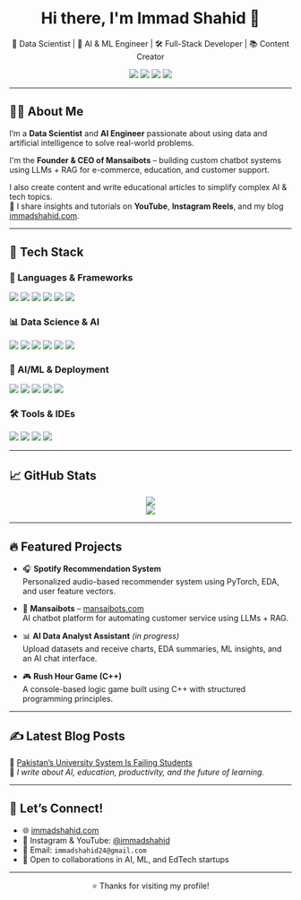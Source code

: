 <h1 align="center">Hi there, I'm Immad Shahid 👋</h1>

<p align="center">
🚀 Data Scientist | 🧠 AI & ML Engineer | 🛠️ Full-Stack Developer | 📚 Content Creator  
</p>

<p align="center">
  <a href="https://immadshahid.com"><img src="https://img.shields.io/badge/Website-immadshahid.com-blue?style=flat-square&logo=google-chrome"></a>
  <a href="https://linkedin.com/in/immadshahid"><img src="https://img.shields.io/badge/LinkedIn-ImmadShahid-blue?style=flat-square&logo=linkedin"></a>
  <a href="https://github.com/immadshahid"><img src="https://img.shields.io/github/followers/immadshahid?label=Follow&style=social"></a>
  <a href="mailto:immadshahid24@gmail.com"><img src="https://img.shields.io/badge/Gmail-immadshahid24%40gmail.com-red?style=flat-square&logo=gmail"></a>
</p>

---

## 👨‍💻 About Me

I’m a **Data Scientist** and **AI Engineer** passionate about using data and artificial intelligence to solve real-world problems.

I'm the **Founder & CEO of Mansaibots** – building custom chatbot systems using LLMs + RAG for e-commerce, education, and customer support.

I also create content and write educational articles to simplify complex AI & tech topics.  
🎥 I share insights and tutorials on **YouTube**, **Instagram Reels**, and my blog [immadshahid.com](https://immadshahid.com).

---

## 🚀 Tech Stack

### 🔧 Languages & Frameworks
<p>
  <img src="https://img.shields.io/badge/Python-3776AB?style=for-the-badge&logo=python&logoColor=white"/>
  <img src="https://img.shields.io/badge/C++-00599C?style=for-the-badge&logo=c%2b%2b&logoColor=white"/>
  <img src="https://img.shields.io/badge/JavaScript-F7DF1E?style=for-the-badge&logo=javascript&logoColor=black"/>
  <img src="https://img.shields.io/badge/Flask-000000?style=for-the-badge&logo=flask&logoColor=white"/>
  <img src="https://img.shields.io/badge/FastAPI-009688?style=for-the-badge&logo=fastapi&logoColor=white"/>
  <img src="https://img.shields.io/badge/Flutter-02569B?style=for-the-badge&logo=flutter&logoColor=white"/>
</p>

### 📊 Data Science & AI
<p>
  <img src="https://img.shields.io/badge/Pandas-150458?style=for-the-badge&logo=pandas&logoColor=white"/>
  <img src="https://img.shields.io/badge/Numpy-013243?style=for-the-badge&logo=numpy&logoColor=white"/>
  <img src="https://img.shields.io/badge/Matplotlib-11557C?style=for-the-badge&logo=matplotlib&logoColor=white"/>
  <img src="https://img.shields.io/badge/Seaborn-9E1B32?style=for-the-badge&logo=seaborn&logoColor=white"/>
  <img src="https://img.shields.io/badge/Scikit Learn-F7931E?style=for-the-badge&logo=scikitlearn&logoColor=white"/>
  <img src="https://img.shields.io/badge/PyTorch-EE4C2C?style=for-the-badge&logo=pytorch&logoColor=white"/>
</p>

### 🧠 AI/ML & Deployment
<p>
  <img src="https://img.shields.io/badge/OpenAI-412991?style=for-the-badge&logo=openai&logoColor=white"/>
  <img src="https://img.shields.io/badge/Hugging Face-FF6A00?style=for-the-badge&logo=huggingface&logoColor=white"/>
  <img src="https://img.shields.io/badge/MLOps-blue?style=for-the-badge"/>
  <img src="https://img.shields.io/badge/Azure-0078D4?style=for-the-badge&logo=microsoftazure&logoColor=white"/>
  <img src="https://img.shields.io/badge/Digital Ocean-0080FF?style=for-the-badge&logo=digitalocean&logoColor=white"/>
</p>

### 🛠 Tools & IDEs
<p>
  <img src="https://img.shields.io/badge/Jupyter-F37626?style=for-the-badge&logo=jupyter&logoColor=white"/>
  <img src="https://img.shields.io/badge/Google Colab-F9AB00?style=for-the-badge&logo=googlecolab&logoColor=white"/>
  <img src="https://img.shields.io/badge/VS Code-007ACC?style=for-the-badge&logo=visualstudiocode&logoColor=white"/>
  <img src="https://img.shields.io/badge/Kaggle-20BEFF?style=for-the-badge&logo=kaggle&logoColor=white"/>
</p>

---

## 📈 GitHub Stats

<p align="center">
  <img src="https://github-readme-stats.vercel.app/api?username=immadshahid&show_icons=true&theme=tokyonight" />
  <br>
  <img src="https://github-readme-streak-stats.herokuapp.com?user=immadshahid&theme=tokyonight&hide_border=true" />
</p>

---

## 🔥 Featured Projects

- 🎧 **Spotify Recommendation System**  
  Personalized audio-based recommender system using PyTorch, EDA, and user feature vectors.

- 🤖 **Mansaibots** – [mansaibots.com](https://mansaibots.com)  
  AI chatbot platform for automating customer service using LLMs + RAG.

- 📊 **AI Data Analyst Assistant** *(in progress)*  
  Upload datasets and receive charts, EDA summaries, ML insights, and an AI chat interface.

- 🎮 **Rush Hour Game (C++)**  
  A console-based logic game built using C++ with structured programming principles.

---

## ✍️ Latest Blog Posts

📌 [Pakistan’s University System Is Failing Students](https://immadshahid.com/pakistani-universities-are-failing-their-students-heres-the-truth/)  
🧠 *I write about AI, education, productivity, and the future of learning.*

---

## 💬 Let’s Connect!

- 🌐 [immadshahid.com](https://immadshahid.com)  
- 📸 Instagram & YouTube: [@immadshahid](https://www.instagram.com/immadshahid)  
- 💌 Email: `immadshahid24@gmail.com`  
- 🤝 Open to collaborations in AI, ML, and EdTech startups

---

<p align="center">
  ⭐ Thanks for visiting my profile!
</p>
